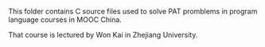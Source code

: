 This folder contains C source files used to solve PAT promblems
in  program language courses in MOOC China.

That course is lectured by Won Kai in Zhejiang University.


